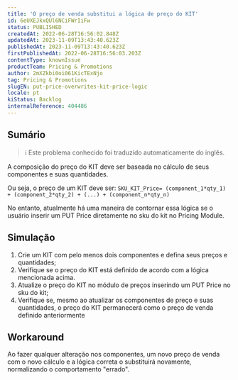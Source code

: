```yaml
---
title: 'O preço de venda substitui a lógica de preço do KIT'
id: 6eUXEJkxQUl6NCiFWrIiFw
status: PUBLISHED
createdAt: 2022-06-28T16:56:02.848Z
updatedAt: 2023-11-09T13:43:40.623Z
publishedAt: 2023-11-09T13:43:40.623Z
firstPublishedAt: 2022-06-28T16:56:03.203Z
contentType: knownIssue
productTeam: Pricing & Promotions
author: 2mXZkbi0oi061KicTExNjo
tag: Pricing & Promotions
slugEN: put-price-overwrites-kit-price-logic
locale: pt
kiStatus: Backlog
internalReference: 404486
---
```


## Sumário

>ℹ️ Este problema conhecido foi traduzido automaticamente do inglês.


A composição do preço do KIT deve ser baseada no cálculo de seus componentes e suas quantidades.

Ou seja, o preço de um KIT deve ser:
`SKU_KIT_Price= (component_1*qty_1) + (component_2*qty_2) + (...) + (component_n*qty_n)`

No entanto, atualmente há uma maneira de contornar essa lógica se o usuário inserir um PUT Price diretamente no sku do kit no Pricing Module.


## Simulação



1. Crie um KIT com pelo menos dois componentes e defina seus preços e quantidades;
2. Verifique se o preço do KIT está definido de acordo com a lógica mencionada acima.
3. Atualize o preço do KIT no módulo de preços inserindo um PUT Price no sku do kit;
4. Verifique se, mesmo ao atualizar os componentes de preço e suas quantidades, o preço do KIT permanecerá como o preço de venda definido anteriormente

## Workaround


Ao fazer qualquer alteração nos componentes, um novo preço de venda com o novo cálculo e a lógica correta o substituirá novamente, normalizando o comportamento "errado".





